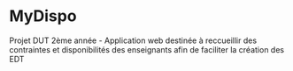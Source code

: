 # MyDispo
Projet DUT 2ème année - Application web destinée à reccueillir des contraintes et disponibilités des enseignants afin de faciliter la création des EDT
